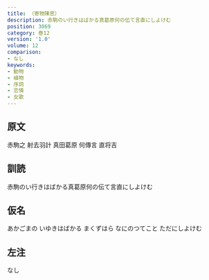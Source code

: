 ```yaml
---
title: （寄物陳思）
description: 赤駒のい行きはばかる真葛原何の伝て言直にしよけむ
position: 3069
category: 巻12
version: '1.0'
volume: 12
comparison:
- なし
keywords:
- 動物
- 植物
- 序詞
- 恋情
- 女歌
---
```


## 原文

赤駒之 射去羽計 真田葛原 何傳言 直将吉

## 訓読

赤駒のい行きはばかる真葛原何の伝て言直にしよけむ

## 仮名

あかごまの いゆきはばかる まくずはら なにのつてこと ただにしよけむ

## 左注

なし
